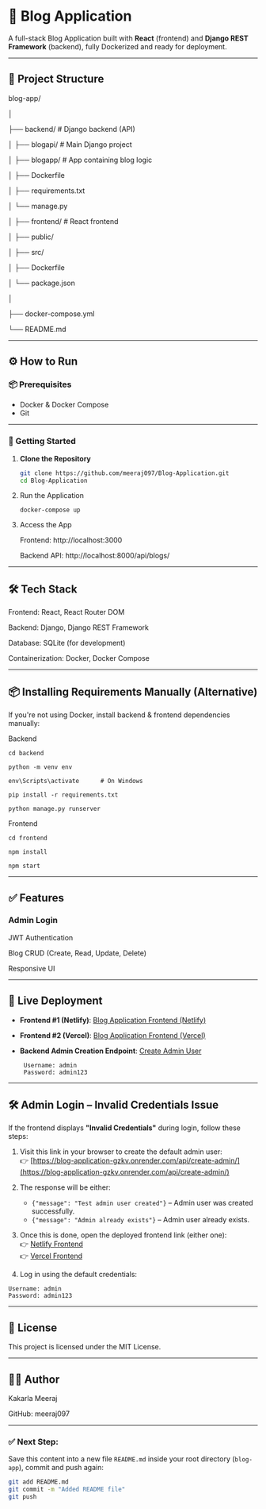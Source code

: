 # 📝 Blog Application

A full-stack Blog Application built with **React** (frontend) and **Django REST Framework** (backend), fully Dockerized and ready for deployment.

---

## 📂 Project Structure

blog-app/

│

├── backend/ # Django backend (API)

│ ├── blogapi/ # Main Django project

│ ├── blogapp/ # App containing blog logic

│ ├── Dockerfile

│ ├── requirements.txt

│ └── manage.py

│
├── frontend/ # React frontend

│ ├── public/

│ ├── src/

│ ├── Dockerfile

│ └── package.json

│

├── docker-compose.yml

└── README.md

---

## ⚙️ How to Run

### 📦 Prerequisites

- Docker & Docker Compose
- Git

---

### 🚀 Getting Started

1. **Clone the Repository**
   
   ```bash
   git clone https://github.com/meeraj097/Blog-Application.git
   cd Blog-Application
   
2. Run the Application

   ```
   docker-compose up
   ```

3. Access the App

   Frontend: http://localhost:3000
   
   Backend API: http://localhost:8000/api/blogs/

---


## 🛠 Tech Stack

Frontend: React, React Router DOM

Backend: Django, Django REST Framework

Database: SQLite (for development)

Containerization: Docker, Docker Compose

---


## 📦 Installing Requirements Manually (Alternative)


If you're not using Docker, install backend & frontend dependencies manually:



Backend

```
cd backend

python -m venv env

env\Scripts\activate      # On Windows

pip install -r requirements.txt

python manage.py runserver
```


Frontend

```
cd frontend

npm install

npm start
```
---

## ✅ Features


### Admin Login


JWT Authentication

Blog CRUD (Create, Read, Update, Delete)

Responsive UI

---

## 🔗 Live Deployment


- **Frontend #1 (Netlify)**: [Blog Application Frontend (Netlify)](https://684a77ffaffbb8b4dc4fd5b1--helpful-phoenix-7cc0bd.netlify.app/)
- **Frontend #2 (Vercel)**: [Blog Application Frontend (Vercel)](https://blog-application-gamma-nine.vercel.app/)
- **Backend Admin Creation Endpoint**: [Create Admin User](https://blog-application-gzkv.onrender.com/api/create-admin/)
  
  ```
   Username: admin
   Password: admin123
   ```

---

## 🛠 Admin Login – Invalid Credentials Issue

If the frontend displays **"Invalid Credentials"** during login, follow these steps:

1. Visit this link in your browser to create the default admin user:  
   👉 [https://blog-application-gzkv.onrender.com/api/create-admin/](https://blog-application-gzkv.onrender.com/api/create-admin/)

2. The response will be either:
   - `{"message": "Test admin user created"}` – Admin user was created successfully.
   - `{"message": "Admin already exists"}` – Admin user already exists.

3. Once this is done, open the deployed frontend link (either one):  
   👉 [Netlify Frontend](https://684a77ffaffbb8b4dc4fd5b1--helpful-phoenix-7cc0bd.netlify.app/)  
   👉 [Vercel Frontend](https://blog-application-gamma-nine.vercel.app/)

4. Log in using the default credentials:

   
 ```
Username: admin
Password: admin123
```

---


## 📄 License


This project is licensed under the MIT License.

---

## 🙋‍♂️ Author

Kakarla Meeraj

GitHub: meeraj097


---



### ✅ Next Step:

Save this content into a new file `README.md` inside your root directory (`blog-app`), commit and push again:



```bash
git add README.md
git commit -m "Added README file"
git push



